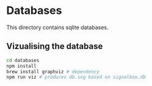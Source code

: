 # Databases

This directory contains sqlite databases.

## Vizualising the database

```sh
cd databases
npm install
brew install graphviz # dependency
npm run viz # produces db.svg based on signalbox.db
```